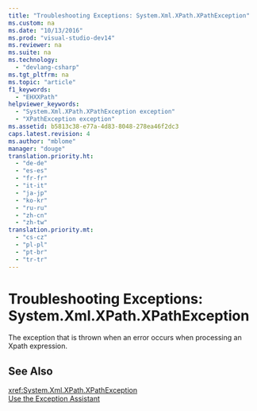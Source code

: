 ```yaml
---
title: "Troubleshooting Exceptions: System.Xml.XPath.XPathException"
ms.custom: na
ms.date: "10/13/2016"
ms.prod: "visual-studio-dev14"
ms.reviewer: na
ms.suite: na
ms.technology: 
  - "devlang-csharp"
ms.tgt_pltfrm: na
ms.topic: "article"
f1_keywords: 
  - "EHXXPath"
helpviewer_keywords: 
  - "System.Xml.XPath.XPathException exception"
  - "XPathException exception"
ms.assetid: b5813c38-e77a-4d83-8048-278ea46f2dc3
caps.latest.revision: 4
ms.author: "mblome"
manager: "douge"
translation.priority.ht: 
  - "de-de"
  - "es-es"
  - "fr-fr"
  - "it-it"
  - "ja-jp"
  - "ko-kr"
  - "ru-ru"
  - "zh-cn"
  - "zh-tw"
translation.priority.mt: 
  - "cs-cz"
  - "pl-pl"
  - "pt-br"
  - "tr-tr"
---
```

# Troubleshooting Exceptions: System.Xml.XPath.XPathException
The exception that is thrown when an error occurs when processing an Xpath expression.  
  
## See Also  
 <xref:System.Xml.XPath.XPathException>   
 [Use the Exception Assistant](../Topic/How%20to:%20Use%20the%20Exception%20Assistant.md)